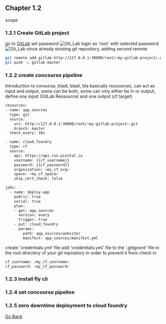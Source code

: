 ## Chapter 1.2

scope

### 1.2.1 Create GitLab project
go to [GitLab](http://192.168.58.7:30080)
set password
![Git_Lab](https://github.com/smichard/CNA_tutorial/blob/master/tutorial_assets/chapter_1/2_gitlab_1)
login as 'root' with selected password
![Git_Lab](https://github.com/smichard/CNA_tutorial/blob/master/tutorial_assets/chapter_1/2_gitlab_2)
since already existing git repository, adding second remote

```bash
git remote add gitlab http://127.0.0.1:30080/root/<my-gitlab-project>.git
git push -u gitlab master
```

### 1.2.2 create concourse pipeline  
Introduction to conourse, bladi, bladi, bla
basically ressources, can act as input and output, some can be both, some can only either be in or output, define one input (GitLab Ressource) and one output (cf target)
```bash
resources:
- name: app_sources
  type: git
  source:
    uri: http://127.0.0.1:30080/root/<my-gitlab-project>.git
    branch: master
  check_every: 10s

- name: cloud_foundry
  type: cf
  source:
    api: https://api.run.pivotal.io
    username: {{cf_username}}
    password: {{cf_password}}
    organization: <my_cf_org>
    space: <my_cf_space>
    skip_cert_check: false

jobs:
  - name: deploy-app
    public: true
    serial: true
    plan:
    - get: app_sources
      version: every
      trigger: true
    - put: cloud_foundry
      params:
        path: app_sources/website/
        manifest: app_sources/manifest.yml
```
create 'credentials.yml' file
add 'credentials.yml' file to the '.gitignore' file in the root directory of your git repository in order to prevent it from check in
```bash
cf_username: <my_cf_username>
cf_password: <my_cf_password>
```

### 1.2.3 install fly cli

### 1.2.4 set concourse pipeline

### 1.2.5 zero downtime deployment to cloud foundry

[Go Back](https://github.com/smichard/CNA_tutorial)
